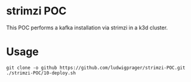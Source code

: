 # strimzi POC

This POC performs a kafka installation via strimzi in a k3d cluster.

# Usage
```
git clone -o github https://github.com/ludwigprager/strimzi-POC.git
./strimzi-POC/10-deploy.sh
```
